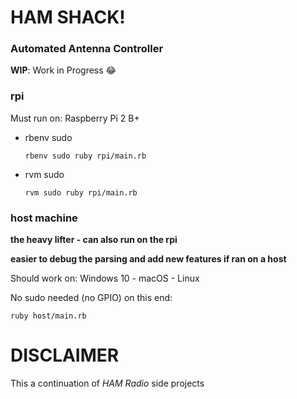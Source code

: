 # HAM SHACK!

### Automated Antenna Controller

**WIP**: Work in Progress :joy:

### rpi

Must run on: Raspberry Pi 2 B+

* rbenv sudo

  `rbenv sudo ruby rpi/main.rb`

* rvm sudo

  `rvm sudo ruby rpi/main.rb`

### host machine

**the heavy lifter - can also run on the rpi**

**easier to debug the parsing and add new features if ran on a host**

Should work on: Windows 10 - macOS - Linux

No sudo needed (no GPIO) on this end:

`ruby host/main.rb`

# DISCLAIMER

This a continuation of *HAM Radio* side projects
